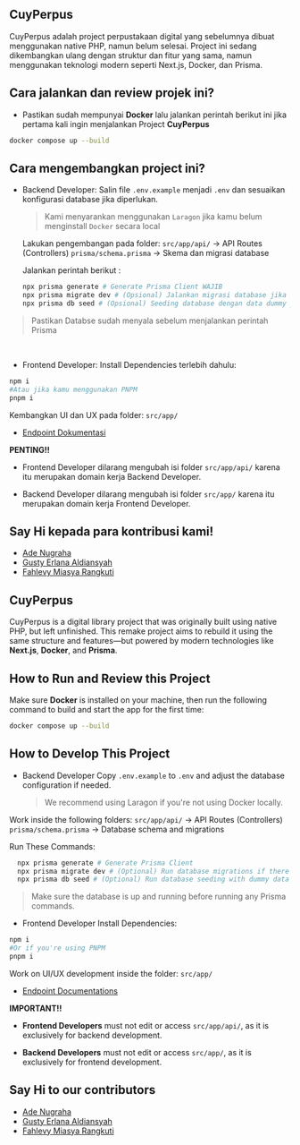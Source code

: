 ## CuyPerpus

CuyPerpus adalah project perpustakaan digital yang sebelumnya dibuat menggunakan native PHP, namun belum selesai. Project ini sedang dikembangkan ulang dengan struktur dan fitur yang sama, namun menggunakan teknologi modern seperti Next.js, Docker, dan Prisma.

## Cara jalankan dan review projek ini?

- Pastikan sudah mempunyai **Docker** lalu jalankan perintah berikut ini jika pertama kali ingin menjalankan Project **CuyPerpus**

```bash
docker compose up --build
```

## Cara mengembangkan project ini?

- Backend Developer:
  Salin file `.env.example` menjadi `.env` dan sesuaikan konfigurasi database jika diperlukan.

  > Kami menyarankan menggunakan `Laragon` jika kamu belum menginstall `Docker` secara local

  Lakukan pengembangan pada folder:
  `src/app/api/` -> API Routes (Controllers)
  `prisma/schema.prisma` -> Skema dan migrasi database

  Jalankan perintah berikut :

  ```bash
  npx prisma generate # Generate Prisma Client WAJIB
  npx prisma migrate dev # (Opsional) Jalankan migrasi database jika belum ada database
  npx prisma db seed # (Opsional) Seeding database dengan data dummy yang sudah ditentukan
  ```

> Pastikan Databse sudah menyala sebelum menjalankan perintah Prisma

  <br>

- Frontend Developer:
  Install Dependencies terlebih dahulu:

```bash
npm i
#Atau jika kamu menggunakan PNPM
pnpm i
```

Kembangkan UI dan UX pada folder:
`src/app/`

- [Endpoint Dokumentasi](https://github.com/ade-nugraha306/cuy-perpus-remake/blob/master/README.md)

**PENTING!!**

- Frontend Developer dilarang mengubah isi folder `src/app/api/` karena itu merupakan domain kerja Backend Developer.

- Backend Developer dilarang mengubah isi folder `src/app/` karena itu merupakan domain kerja Frontend Developer.

## Say Hi kepada para kontribusi kami!

- [Ade Nugraha](https://github.com/ade-nugraha306)
- [Gusty Erlana Aldiansyah](https://github.com/crytomzrt)
- [Fahlevy Miasya Rangkuti](https://github.com/Rangkuti-Code)

## CuyPerpus

CuyPerpus is a digital library project that was originally built using native PHP, but left unfinished. This remake project aims to rebuild it using the same structure and features—but powered by modern technologies like **Next.js**, **Docker**, and **Prisma**.

## How to Run and Review this Project

Make sure **Docker** is installed on your machine, then run the following command to build and start the app for the first time:

```bash
docker compose up --build
```

## How to Develop This Project

- Backend Developer
  Copy `.env.example` to `.env` and adjust the database configuration if needed.
  > We recommend using Laragon if you're not using Docker locally.

Work inside the following folders:
`src/app/api/` → API Routes (Controllers)
`prisma/schema.prisma` → Database schema and migrations

Run These Commands:

```bash
  npx prisma generate # Generate Prisma Client
  npx prisma migrate dev # (Optional) Run database migrations if there are no databases on your local machine
  npx prisma db seed # (Optional) Run database seeding with dummy data
```

> Make sure the database is up and running before running any Prisma commands.

- Frontend Developer
  Install Dependencies:

```bash
npm i
#Or if you're using PNPM
pnpm i
```

Work on UI/UX development inside the folder:
`src/app/`

- [Endpoint Documentations](https://github.com/ade-nugraha306/cuy-perpus-remake/blob/master/README.md)

**IMPORTANT!!**

- **Frontend Developers** must not edit or access `src/app/api/`, as it is exclusively for backend development.

- **Backend Developers** must not edit or access `src/app/`, as it is exclusively for frontend development.

## Say Hi to our contributors

- [Ade Nugraha](https://github.com/ade-nugraha306)
- [Gusty Erlana Aldiansyah](https://github.com/crytomzrt)
- [Fahlevy Miasya Rangkuti](https://github.com/Rangkuti-Code)
